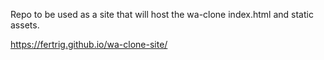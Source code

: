 Repo to be used as a site that will host the wa-clone index.html and static assets.

https://fertrig.github.io/wa-clone-site/